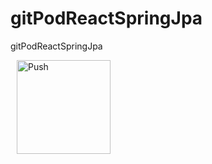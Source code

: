 # gitPodReactSpringJpa
gitPodReactSpringJpa


<a href="https://gitpod.io/#prebuild/https://github.com/jvjungles/gitPodReactSpringJpa/" style="padding: 10px;">
    <img src="https://gitpod.io/button/open-in-gitpod.svg" width="150" alt="Push" align="center">
</a>
